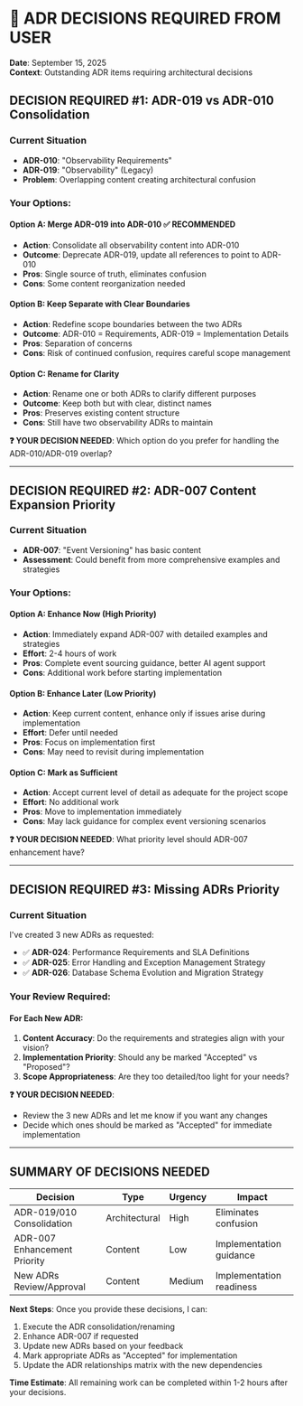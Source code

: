 # 🚨 ADR DECISIONS REQUIRED FROM USER

**Date**: September 15, 2025  
**Context**: Outstanding ADR items requiring architectural decisions

## DECISION REQUIRED #1: ADR-019 vs ADR-010 Consolidation

### Current Situation
- **ADR-010**: "Observability Requirements" 
- **ADR-019**: "Observability" (Legacy)
- **Problem**: Overlapping content creating architectural confusion

### Your Options:

#### Option A: Merge ADR-019 into ADR-010 ✅ RECOMMENDED
- **Action**: Consolidate all observability content into ADR-010
- **Outcome**: Deprecate ADR-019, update all references to point to ADR-010
- **Pros**: Single source of truth, eliminates confusion
- **Cons**: Some content reorganization needed

#### Option B: Keep Separate with Clear Boundaries
- **Action**: Redefine scope boundaries between the two ADRs
- **Outcome**: ADR-010 = Requirements, ADR-019 = Implementation Details
- **Pros**: Separation of concerns
- **Cons**: Risk of continued confusion, requires careful scope management

#### Option C: Rename for Clarity
- **Action**: Rename one or both ADRs to clarify different purposes
- **Outcome**: Keep both but with clear, distinct names
- **Pros**: Preserves existing content structure
- **Cons**: Still have two observability ADRs to maintain

**❓ YOUR DECISION NEEDED**: Which option do you prefer for handling the ADR-010/ADR-019 overlap?

---

## DECISION REQUIRED #2: ADR-007 Content Expansion Priority

### Current Situation
- **ADR-007**: "Event Versioning" has basic content
- **Assessment**: Could benefit from more comprehensive examples and strategies

### Your Options:

#### Option A: Enhance Now (High Priority)
- **Action**: Immediately expand ADR-007 with detailed examples and strategies
- **Effort**: 2-4 hours of work
- **Pros**: Complete event sourcing guidance, better AI agent support
- **Cons**: Additional work before starting implementation

#### Option B: Enhance Later (Low Priority)
- **Action**: Keep current content, enhance only if issues arise during implementation
- **Effort**: Defer until needed
- **Pros**: Focus on implementation first
- **Cons**: May need to revisit during implementation

#### Option C: Mark as Sufficient
- **Action**: Accept current level of detail as adequate for the project scope
- **Effort**: No additional work
- **Pros**: Move to implementation immediately
- **Cons**: May lack guidance for complex event versioning scenarios

**❓ YOUR DECISION NEEDED**: What priority level should ADR-007 enhancement have?

---

## DECISION REQUIRED #3: Missing ADRs Priority

### Current Situation
I've created 3 new ADRs as requested:
- ✅ **ADR-024**: Performance Requirements and SLA Definitions
- ✅ **ADR-025**: Error Handling and Exception Management Strategy  
- ✅ **ADR-026**: Database Schema Evolution and Migration Strategy

### Your Review Required:

#### For Each New ADR:
1. **Content Accuracy**: Do the requirements and strategies align with your vision?
2. **Implementation Priority**: Should any be marked "Accepted" vs "Proposed"?
3. **Scope Appropriateness**: Are they too detailed/too light for your needs?

**❓ YOUR DECISION NEEDED**: 
- Review the 3 new ADRs and let me know if you want any changes
- Decide which ones should be marked as "Accepted" for immediate implementation

---

## SUMMARY OF DECISIONS NEEDED

| Decision | Type | Urgency | Impact |
|----------|------|---------|---------|
| ADR-019/010 Consolidation | Architectural | High | Eliminates confusion |
| ADR-007 Enhancement Priority | Content | Low | Implementation guidance |
| New ADRs Review/Approval | Content | Medium | Implementation readiness |

**Next Steps**: Once you provide these decisions, I can:
1. Execute the ADR consolidation/renaming
2. Enhance ADR-007 if requested
3. Update new ADRs based on your feedback
4. Mark appropriate ADRs as "Accepted" for implementation
5. Update the ADR relationships matrix with the new dependencies

**Time Estimate**: All remaining work can be completed within 1-2 hours after your decisions.
